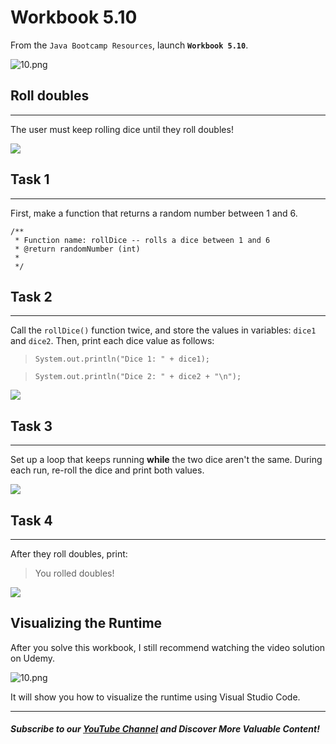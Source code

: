 # Workbook 5.10

From the `Java Bootcamp Resources`, launch **`Workbook 5.10`**.

![10.png](https://firebasestorage.googleapis.com/v0/b/learnthepart-75aed.appspot.com/o/images%2F6a42ef92-cfd2-4e81-a0b2-c6f615a43fe0?alt=media&token=d138c563-7c24-4801-9216-60e1d2d547e2)

## Roll doubles
------------

The user must keep rolling dice until they roll doubles!

![](https://firebasestorage.googleapis.com/v0/b/learnthepart-75aed.appspot.com/o/images%2Fcb5fa296-c3d6-4eca-9d47-4213d0b90041?alt=media&token=d3a619ff-8c3c-49da-8af8-fc478b2f8c04)

## Task 1
------

First, make a function that returns a random number between 1 and 6.

```
/**
 * Function name: rollDice -- rolls a dice between 1 and 6
 * @return randomNumber (int)
 *
 */
```

## Task 2
------

Call the `rollDice()` function twice, and store the values in variables: `dice1` and `dice2`. Then, print each dice value as follows:

> `System.out.println("Dice 1: " + dice1);`

> `System.out.println("Dice 2: " + dice2 + "\n");`

![](https://firebasestorage.googleapis.com/v0/b/learnthepart-75aed.appspot.com/o/images%2F72a466fb-300a-4cc1-b148-4cf89f4829f3?alt=media&token=1c2e8da0-eb28-4a9b-9ec7-e843b96c7f92)

## Task 3
------

Set up a loop that keeps running **while** the two dice aren't the same. During each run, re-roll the dice and print both values.

![](https://firebasestorage.googleapis.com/v0/b/learnthepart-75aed.appspot.com/o/images%2F142b3615-d71f-496b-86f1-2d212bec8d47?alt=media&token=904d4d69-d3b1-473f-9e73-a5423fd2e905)

## Task 4
------

After they roll doubles, print:

> You rolled doubles!

![](https://firebasestorage.googleapis.com/v0/b/learnthepart-75aed.appspot.com/o/images%2F4e307edd-61ed-49c6-aefa-9e0badb658bd?alt=media&token=35f9380a-dd47-4547-aee1-489deb658817)

## Visualizing the Runtime

After you solve this workbook, I still recommend watching the video solution on Udemy.

![10.png](https://firebasestorage.googleapis.com/v0/b/learnthepart-75aed.appspot.com/o/images%2F5c35e339-dd18-4bdb-ac2f-4c74d8d9e5fb?alt=media&token=aed33353-2982-4372-9774-c4ea68c5afcc)

It will show you how to visualize the runtime using Visual Studio Code.

----------
##### Subscribe to our [YouTube Channel](https://www.youtube.com/@RayanSlim087?sub_confirmation=1) and Discover More Valuable Content!